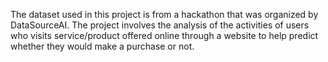 The dataset used in this project is from a hackathon that was organized by DataSourceAI.
The project involves the analysis of the activities of users who visits service/product offered online through a website to help predict whether they would make a purchase or not.
